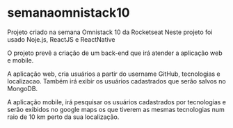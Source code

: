 # semanaomnistack10

Projeto criado na semana Omnistack 10 da Rocketseat
Neste projeto foi usado Noje.js, ReactJS e ReactNative

O projeto prevê a criação de um back-end que irá atender a aplicação web e mobile.

A aplicação web, cria usuários a partir do username GitHub, tecnologias e localizacao.
Também irá exibir os usuários cadastrados que serão salvos no MongoDB.

A aplicação mobile, irá pesquisar os usuários cadastrados por tecnologias e serão exibidos no google maps os que tiverem as mesmas tecnologias num raio de 10 km perto da sua localização.

